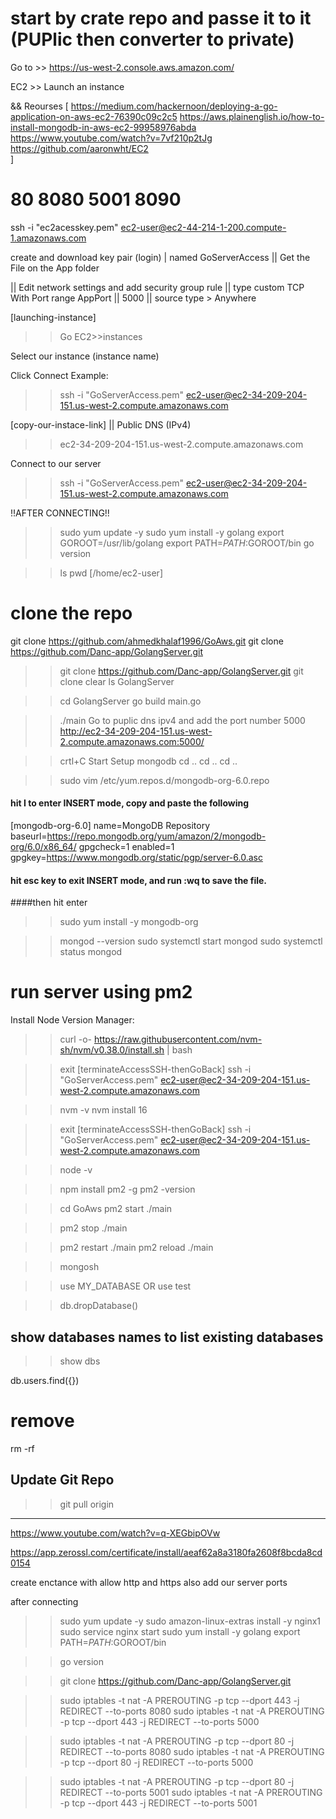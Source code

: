 # start by crate repo and passe it to it (PUPlic then converter to private)

Go to >> https://us-west-2.console.aws.amazon.com/

EC2 >> Launch an instance 

&& Reourses [
    https://medium.com/hackernoon/deploying-a-go-application-on-aws-ec2-76390c09c2c5
    https://aws.plainenglish.io/how-to-install-mongodb-in-aws-ec2-99958976abda
    https://www.youtube.com/watch?v=7vf210p2tJg
    https://github.com/aaronwht/EC2    
]
# 80 8080 5001 8090
 ssh -i "ec2acesskey.pem" ec2-user@ec2-44-214-1-200.compute-1.amazonaws.com

create and download key pair (login) | named GoServerAccess 
|| Get the File on the App folder

|| Edit network settings and add security group rule
|| type custom TCP With Port range AppPort || 5000
|| source type > Anywhere

[launching-instance]

>> Go EC2>>instances

Select our instance (instance name)

Click Connect
Example:
>> ssh -i "GoServerAccess.pem" ec2-user@ec2-34-209-204-151.us-west-2.compute.amazonaws.com

[copy-our-instace-link] || Public DNS (IPv4)
>> ec2-34-209-204-151.us-west-2.compute.amazonaws.com

Connect to our server
>> ssh -i "GoServerAccess.pem" ec2-user@ec2-34-209-204-151.us-west-2.compute.amazonaws.com

!!AFTER CONNECTING!!

>> sudo yum update -y
>> sudo yum install -y golang
>> export GOROOT=/usr/lib/golang
>> export PATH=$PATH:$GOROOT/bin
>> go version
 


>> ls
>> pwd
[/home/ec2-user]

# clone the repo
 git  clone https://github.com/ahmedkhalaf1996/GoAws.git
 git  clone https://github.com/Danc-app/GolangServer.git
>> git clone https://github.com/Danc-app/GolangServer.git
>> git clone 
>> clear
>> ls
GolangServer

>> cd GolangServer
>>  go build main.go

>>   ./main
Go to puplic dns ipv4 and add the port number 5000
http://ec2-34-209-204-151.us-west-2.compute.amazonaws.com:5000/

>> crtl+C
>> Start Setup mongodb
>> cd ..
>> cd ..
>> cd ..

>> sudo vim /etc/yum.repos.d/mongodb-org-6.0.repo

#### hit I to enter INSERT mode, copy and paste the following

[mongodb-org-6.0]
name=MongoDB Repository
baseurl=https://repo.mongodb.org/yum/amazon/2/mongodb-org/6.0/x86_64/
gpgcheck=1
enabled=1
gpgkey=https://www.mongodb.org/static/pgp/server-6.0.asc

#### hit esc key to exit INSERT mode, and run :wq to save the file.
####then hit enter

>> sudo yum install -y mongodb-org

>> mongod --version
>> sudo systemctl start mongod
>> sudo systemctl status mongod


# run server using pm2
Install Node Version Manager:
>> curl -o- https://raw.githubusercontent.com/nvm-sh/nvm/v0.38.0/install.sh | bash

>> exit
[terminateAccessSSH-thenGoBack]
>>  ssh -i "GoServerAccess.pem" ec2-user@ec2-34-209-204-151.us-west-2.compute.amazonaws.com

>>  nvm -v
>>  nvm install 16

>> exit
[terminateAccessSSH-thenGoBack]
>>  ssh -i "GoServerAccess.pem" ec2-user@ec2-34-209-204-151.us-west-2.compute.amazonaws.com

>> node -v

>> npm install pm2 -g
>> pm2 -version

>> cd GoAws
>>  pm2 start ./main

>> pm2 stop ./main

>> pm2 restart ./main
>> pm2 reload ./main


>> mongosh

>> use MY_DATABASE
OR
>> use test

>>  db.dropDatabase() 
## show databases names to list existing databases
>> show dbs

<!-- 
db.product.insert({
  name: "Apple",
  description: "This is an Apple",
  price: 2.50
});
... -->

<!-- db.product.find({}) -->

db.users.find({})


# remove 
rm -rf


## Update Git Repo

>> git pull origin


----------------------
https://www.youtube.com/watch?v=q-XEGbipOVw

https://app.zerossl.com/certificate/install/aeaf62a8a3180fa2608f8bcda8cd0154

create enctance with allow http and https also add our server ports

after connecting

>> sudo yum update -y 
>> sudo amazon-linux-extras install -y nginx1 
>> sudo service nginx start 
>> sudo yum install -y golang 
>> export PATH=$PATH:$GOROOT/bin 

>> go version

>> git clone https://github.com/Danc-app/GolangServer.git

>> sudo iptables -t nat -A PREROUTING -p tcp --dport 443 -j REDIRECT --to-ports 8080 
>> sudo iptables -t nat -A PREROUTING -p tcp --dport 443 -j REDIRECT --to-ports 5000

>> sudo iptables -t nat -A PREROUTING -p tcp --dport 80 -j REDIRECT --to-ports 8080 
>> sudo iptables -t nat -A PREROUTING -p tcp --dport 80 -j REDIRECT --to-ports 5000 

>> sudo iptables -t nat -A PREROUTING -p tcp --dport 80 -j REDIRECT --to-ports 5001 
>> sudo iptables -t nat -A PREROUTING -p tcp --dport 443 -j REDIRECT --to-ports 5001 

